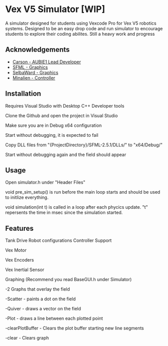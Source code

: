 
# Vex V5 Simulator [WIP]

A simulator designed for students using Vexcode Pro for Vex V5 robotics systems. Designed to be an easy drop code and run simulator to encourage students to explore their coding abilites. Still a heavy work and progress

## Acknowledgements

 - [Carson - AUBIE1 Lead Developer](https://github.com/pydev101)
 - [SFML - Graphics](https://www.sfml-dev.org/)
 - [SelbaWard - Graphics](https://github.com/Hapaxia/SelbaWard)
 - [Minalien - Controller](https://www.codeproject.com/Articles/26949/Xbox-360-Controller-Input-in-C-with-XInput)

## Installation

Requires Visual Studio with Desktop C++ Developer tools

Clone the Github and open the project in Visual Studio

Make sure you are in Debug x64 configuration

Start without debugging, it is expected to fail

Copy DLL files from "{ProjectDirectory}/SFML-2.5.1/DLLs/" to "x64/Debug/"

Start without debugging again and the field should appear

## Usage

Open simulator.h under "Header Files"

void pre_sim_setup() is run before the main loop starts and should be used to initlize everything.

void simulation(int t) is called in a loop after each phycics update. "t" repersents the time in msec since the simulation started.

## Features

Tank Drive Robot configurations
Controller Support

Vex Motor

Vex Encoders

Vex Inertial Sensor

Graphing (Recommend you read BaseGUI.h under Simulator)

-2 Graphs that overlay the field

-Scatter - paints a dot on the field

-Quiver - draws a vector on the field

-Plot - draws a line between each plotted point

-clearPlotBuffer - Clears the plot buffer starting new line segments

-clear - Clears graph
